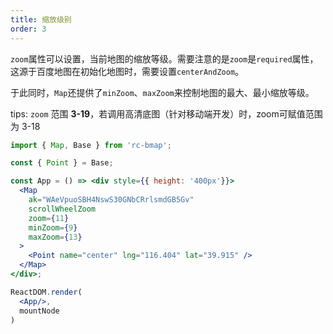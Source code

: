 ```yaml
---
title: 缩放级别
order: 3
---
```


`zoom`属性可以设置，当前地图的缩放等级。需要注意的是`zoom`是`required`属性，这源于百度地图在初始化地图时，需要设置`centerAndZoom`。

于此同时，`Map`还提供了`minZoom`、`maxZoom`来控制地图的最大、最小缩放等级。

tips: `zoom` 范围 **3-19**，若调用高清底图（针对移动端开发）时，zoom可赋值范围为 3-18

```jsx
import { Map, Base } from 'rc-bmap';

const { Point } = Base;

const App = () => <div style={{ height: '400px'}}>
  <Map
    ak="WAeVpuoSBH4NswS30GNbCRrlsmdGB5Gv"
    scrollWheelZoom
    zoom={11}
    minZoom={9}
    maxZoom={13}
  >
    <Point name="center" lng="116.404" lat="39.915" />
  </Map>
</div>;

ReactDOM.render(
  <App/>,
  mountNode
)
```